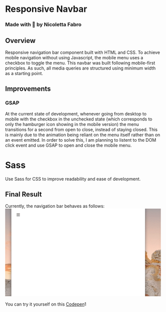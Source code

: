 # Responsive Navbar
### Made with :sparkling_heart: by Nicoletta Fabro

## Overview
Responsive navigation bar component built with HTML and CSS. To achieve mobile navigation without using Javascript, the mobile menu uses a checkbox to toggle the menu.
This navbar was built following mobile-first principles. As such, all media queries are structured using minimum width as a starting point.

## Improvements
### GSAP
At the current state of development, whenever going from desktop to mobile with the checkbox in the unchecked state (which corresponds to only the hamburger icon showing in the mobile version) the menu transitions for a second from open to close, instead of staying closed. This is mainly due to the animation being reliant on the menu itself rather than on an event emitted.
In order to solve this, I am planning to listent to the DOM click event and use GSAP to open and close the mobile menu.
# Sass
Use Sass for CSS to improve readability and ease of development.

## Final Result
Currently, the navigation bar behaves as follows:
![responsive Navbar Video](https://github.com/nicolettafbr/responsive-navbar/blob/main/responsive-navbar.gif)

You can try it yourself on this [Codepen](https://codepen.io/nicolettafbr/pen/KKNydVK)1
